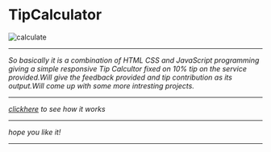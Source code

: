 # TipCalculator


![calculate](https://thumbs.gfycat.com/RichOilyKentrosaurus-max-1mb.gif)

***

_So basically it is a combination of HTML CSS and JavaScript programming giving a simple responsive Tip Calcultor fixed on 10% tip on the service provided.Will give 
the feedback provided and tip contribution as its output.Will come up with some more intresting projects._
***

_[clickhere](https://mystifying-mayer-ff25f9.netlify.app/ "tip-calculator") to see how it works_
***


_hope you like it!_
***
